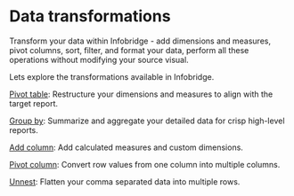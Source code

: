 # Data transformations

Transform your data within Infobridge - add dimensions and measures, pivot columns, sort, filter, and format your data, perform all these operations without modifying your source visual.

Lets explore the transformations available in Infobridge.

[Pivot table](pivot-table.md): Restructure your dimensions and measures to align with the target report.

[Group by](group-by.md): Summarize and aggregate your detailed data for crisp high-level reports.

[Add column](add-column.md): Add calculated measures and custom dimensions.

[Pivot column](pivot-column.md): Convert row values from one column into multiple columns.

[Unnest](unnest.md): Flatten your comma separated data into multiple rows.
